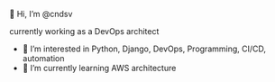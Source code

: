 👋 Hi, I’m @cndsv

currently working as a DevOps architect

- 👀 I’m interested in Python, Django, DevOps, Programming, CI/CD, automation
- 🌱 I’m currently learning AWS architecture

<!---
- 💞️ I’m looking to collaborate on ...
- 📫 How to reach me ...
--->
<!---
cndsv/cndsv is a ✨ special ✨ repository because its `README.md` (this file) appears on your GitHub profile.
You can click the Preview link to take a look at your changes.
--->
